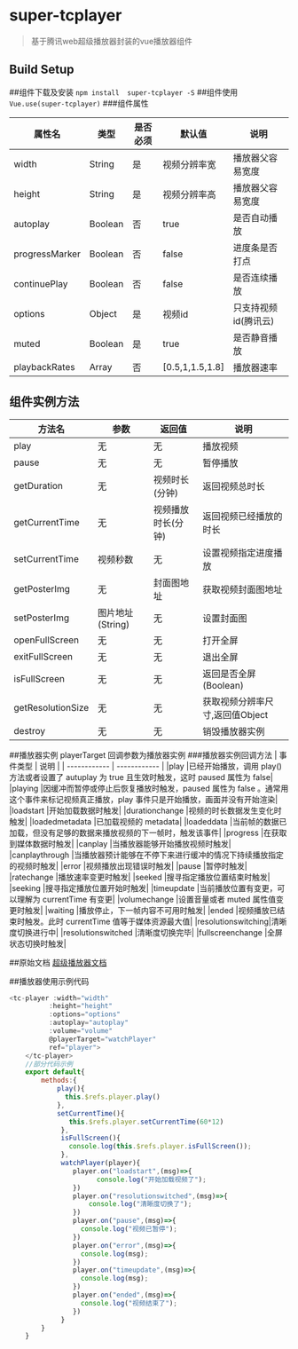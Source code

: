 # super-tcplayer

> 基于腾讯web超级播放器封装的vue播放器组件

## Build Setup

##组件下载及安装
  `npm install  super-tcplayer -S`
##组件使用
   `Vue.use(super-tcplayer)`
###组件属性
   
|  属性名       | 类型      | 是否必须  |   默认值    |  说明           |
| ------------ | -------   | -------- |------------ | ------------   |
| width        |  String   |  是      | 视频分辨率宽 |  播放器父容易宽度 |
| height       |   String  |  是      | 视频分辨率高 |  播放器父容易宽度 |
| autoplay     |  Boolean  |  否      | true        |  是否自动播放     |
|progressMarker|  Boolean  |  否      | false       |  进度条是否打点   |        
|continuePlay  |  Boolean  |  否      | false       |  是否连续播放     |  
|options       |  Object   |  是      | 视频id       |  只支持视频id(腾讯云)|
|muted		   |  Boolean  |  是		 | true  	   |   是否静音播放		|
|playbackRates |  Array	   |  否      | [0.5,1,1.5,1.8]|播放器速率		|


## 组件实例方法
|   方法名		   |参数   		|返回值   		|说明   		  |
| ------------ 	 | ------------ |------------ | ------------ |
| play  		 | 无  		   |  	无	     |播放视频 		 |
| pause 		 | 无 		   |  	无	     |暂停播放 		 |
| getDuration    | 无   	       |   	视频时长(分钟)|返回视频总时长|
| getCurrentTime |  无 		   |   视频播放时长(分钟)|返回视频已经播放的时长|
| setCurrentTime  |  视频秒数	 |   无				|设置视频指定进度播放|
| getPosterImg  |  无		   |   封面图地址		|获取视频封面图地址
| setPosterImg  |  图片地址(String) | 无  			  |设置封面图|
| openFullScreen |无   | 无  |打开全屏|
| exitFullScreen  | 无  |无   |退出全屏|
| isFullScreen  |  无 | 无  |返回是否全屏 (Boolean)|
|getResolutionSize|无|无|获取视频分辨率尺寸,返回值Object|
|destroy		|无|无|销毁播放器实例|
##播放器实例
	playerTarget   回调参数为播放器实例
###播放器实例回调方法
|  事件类型 |  说明 |
| ------------ | ------------ |
|play				|已经开始播放，调用 play() 方法或者设置了 autuplay 为 true 且生效时触发，这时 paused 属性为 false|
|playing			|因缓冲而暂停或停止后恢复播放时触发，paused 属性为 false 。通常用这个事件来标记视频真正播放，play 事件只是开始播放，画面并没有开始渲染|
|loadstart			|开始加载数据时触发|
|durationchange		|视频的时长数据发生变化时触发|
|loadedmetadata		|已加载视频的 metadata|
|loadeddata			|当前帧的数据已加载，但没有足够的数据来播放视频的下一帧时，触发该事件|
|progress			|在获取到媒体数据时触发|
|canplay			|当播放器能够开始播放视频时触发|
|canplaythrough		|当播放器预计能够在不停下来进行缓冲的情况下持续播放指定的视频时触发|
|error				|视频播放出现错误时触发|
|pause				|暂停时触发|
|ratechange			|播放速率变更时触发|
|seeked				|搜寻指定播放位置结束时触发|
|seeking			|搜寻指定播放位置开始时触发|
|timeupdate			|当前播放位置有变更，可以理解为 currentTime 有变更|
|volumechange		|设置音量或者 muted 属性值变更时触发|
|waiting			|播放停止，下一帧内容不可用时触发|
|ended				|视频播放已结束时触发。此时 currentTime 值等于媒体资源最大值|
|resolutionswitching|清晰度切换进行中|
|resolutionswitched	|清晰度切换完毕|
|fullscreenchange	|全屏状态切换时触发|

##原始文档
[超级播放器文档](https://cloud.tencent.com/document/product/266/14774 "超级播放器文档")

##播放器使用示例代码
```javascript
<tc-player :width="width" 
          :height="height" 
          :options="options" 
          :autoplay="autoplay" 
          :volume="volume"
          @playerTarget="watchPlayer" 
          ref="player">
    </tc-player>
	//部分代码示例
	export default{
		methods:{
			play(){
			  this.$refs.player.play()
			},
			setCurrentTime(){
			   this.$refs.player.setCurrentTime(60*12)
			 },
			 isFullScreen(){
			   console.log(this.$refs.player.isFullScreen());
			 },
			 watchPlayer(player){
				player.on("loadstart",(msg)=>{
					  console.log("开始加载视频了");
				}) 
				player.on("resolutionswitched",(msg)=>{
					console.log("清晰度切换了");
				})
				player.on("pause",(msg)=>{
				  console.log("视频已暂停");
				})
				player.on("error",(msg)=>{
				  console.log(msg);
				})
				player.on("timeupdate",(msg)=>{
				  console.log(msg);
				})
				player.on("ended",(msg)=>{
				  console.log("视频结束了");
				})
			 }
		}
	}
```